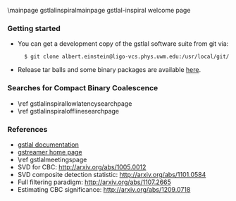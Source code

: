\mainpage gstlalinspiralmainpage gstlal-inspiral welcome page

### Getting started

- You can get a development copy of the gstlal software suite from git via:

		$ git clone albert.einstein@ligo-vcs.phys.uwm.edu:/usr/local/git/

- Release tar balls and some binary packages are available <a href=https://www.lsc-group.phys.uwm.edu/daswg/download/repositories.html>here</a>.

### Searches for Compact Binary Coalescence

- \ref gstlalinspirallowlatencysearchpage
- \ref gstlalinspiralofflinesearchpage

### References

- <a href=@gstlaldoc> gstlal documentation</a>
- <a href=http://gstreamer.freedesktop.org/> gstreamer home page </a>
- \ref gstlalmeetingspage
- SVD for CBC: http://arxiv.org/abs/1005.0012
- SVD composite detection statistic: http://arxiv.org/abs/1101.0584
- Full filtering paradigm: http://arxiv.org/abs/1107.2665
- Estimating CBC significance: http://arxiv.org/abs/1209.0718
